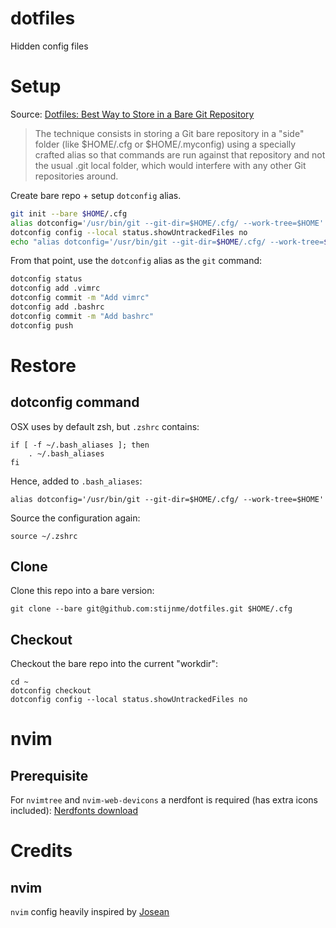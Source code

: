 # dotfiles
Hidden config files

# Setup
Source: [Dotfiles: Best Way to Store in a Bare Git Repository](https://www.atlassian.com/git/tutorials/dotfiles)
> The technique consists in storing a Git bare repository in a "side" folder (like $HOME/.cfg or $HOME/.myconfig) using a specially crafted alias so that commands are run against that repository and not the usual .git local folder, which would interfere with any other Git repositories around.


Create bare repo + setup `dotconfig` alias.
```bash
git init --bare $HOME/.cfg
alias dotconfig='/usr/bin/git --git-dir=$HOME/.cfg/ --work-tree=$HOME'
dotconfig config --local status.showUntrackedFiles no
echo "alias dotconfig='/usr/bin/git --git-dir=$HOME/.cfg/ --work-tree=$HOME'" >> $HOME/.bashrc
```

From that point, use the `dotconfig` alias as the `git` command:

```bash
dotconfig status
dotconfig add .vimrc
dotconfig commit -m "Add vimrc"
dotconfig add .bashrc
dotconfig commit -m "Add bashrc"
dotconfig push
```

# Restore
## dotconfig command
OSX uses by default zsh, but `.zshrc` contains:
```
if [ -f ~/.bash_aliases ]; then
    . ~/.bash_aliases
fi
```
Hence, added to `.bash_aliases`:
```
alias dotconfig='/usr/bin/git --git-dir=$HOME/.cfg/ --work-tree=$HOME'
```
Source the configuration again:
```
source ~/.zshrc
```

## Clone
Clone this repo into a bare version:
```
git clone --bare git@github.com:stijnme/dotfiles.git $HOME/.cfg
```

## Checkout
Checkout the bare repo into the current "workdir":
```
cd ~
dotconfig checkout
dotconfig config --local status.showUntrackedFiles no
```


# nvim
## Prerequisite
For `nvimtree` and `nvim-web-devicons` a nerdfont is required (has extra icons included):
[Nerdfonts download](https://www.nerdfonts.com/font-downloads)


# Credits
## nvim
`nvim` config heavily inspired by [Josean](https://github.com/josean-dev/dev-environment-files)
